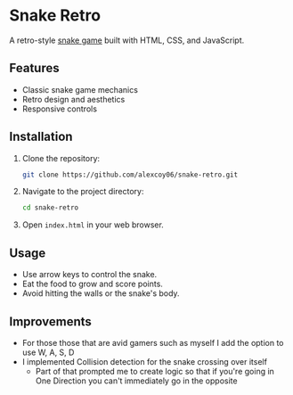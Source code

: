 # Snake Retro

A retro-style [snake game](https://www.youtube.com/watch?v=uyhzCBEGaBY&t=1834s) built with HTML, CSS, and JavaScript.

## Features

- Classic snake game mechanics
- Retro design and aesthetics
- Responsive controls

## Installation

1. Clone the repository:

    ```bash
    git clone https://github.com/alexcoy06/snake-retro.git
    ```

2. Navigate to the project directory:

    ```bash
    cd snake-retro
    ```

3. Open `index.html` in your web browser.

## Usage

- Use arrow keys to control the snake.
- Eat the food to grow and score points.
- Avoid hitting the walls or the snake's body.

## Improvements

- For those those that are avid gamers such as myself I add the option to use W, A, S, D
- I implemented Collision detection for the snake crossing over itself
  - Part of that  prompted me to create logic so that if you're going in One Direction you can't immediately go in the opposite
